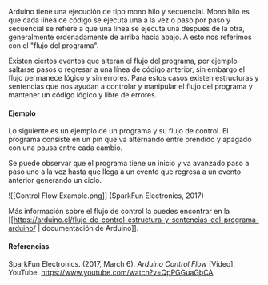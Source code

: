 
Arduino tiene una ejecución de tipo mono hilo y secuencial. Mono hilo es que cada línea de código se ejecuta una a la vez o paso por paso y secuencial se refiere a que una línea se ejecuta una después de la otra, generalmente ordenadamente de arriba hacia abajo. A esto nos referimos con el "flujo del programa".

Existen ciertos eventos que alteran el flujo del programa, por ejemplo saltarse pasos o regresar a una línea de código anterior, sin embargo el flujo permanece lógico y sin errores. Para estos casos existen estructuras y sentencias que nos ayudan a controlar y manipular el flujo del programa y mantener un código lógico y libre de errores.

#### Ejemplo
Lo siguiente es un ejemplo de un programa y su flujo de control.
El programa consiste en un pin que va alternando entre prendido y apagado con una pausa entre cada cambio. 

Se puede observar que el programa tiene un inicio y va avanzado paso a paso uno a la vez hasta que llega a un evento que regresa a un evento anterior generando un ciclo.


![[Control Flow Example.png]]
(SparkFun Electronics, 2017)

Más información sobre el flujo de control la puedes encontrar en la [[https://arduino.cl/flujo-de-control-estructura-y-sentencias-del-programa-arduino/ | documentación de Arduino]].

#### Referencias
SparkFun Electronics. (2017, March 6). _Arduino Control Flow_ [Video]. YouTube. https://www.youtube.com/watch?v=QpPGGuaGbCA